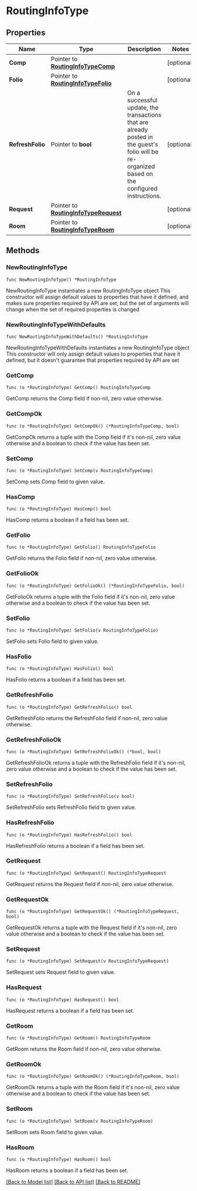 # RoutingInfoType

## Properties

Name | Type | Description | Notes
------------ | ------------- | ------------- | -------------
**Comp** | Pointer to [**RoutingInfoTypeComp**](RoutingInfoTypeComp.md) |  | [optional] 
**Folio** | Pointer to [**RoutingInfoTypeFolio**](RoutingInfoTypeFolio.md) |  | [optional] 
**RefreshFolio** | Pointer to **bool** | On a successful update, the transactions that are already posted in the guest&#39;s folio will be re-organized based on the configured instructions. | [optional] 
**Request** | Pointer to [**RoutingInfoTypeRequest**](RoutingInfoTypeRequest.md) |  | [optional] 
**Room** | Pointer to [**RoutingInfoTypeRoom**](RoutingInfoTypeRoom.md) |  | [optional] 

## Methods

### NewRoutingInfoType

`func NewRoutingInfoType() *RoutingInfoType`

NewRoutingInfoType instantiates a new RoutingInfoType object
This constructor will assign default values to properties that have it defined,
and makes sure properties required by API are set, but the set of arguments
will change when the set of required properties is changed

### NewRoutingInfoTypeWithDefaults

`func NewRoutingInfoTypeWithDefaults() *RoutingInfoType`

NewRoutingInfoTypeWithDefaults instantiates a new RoutingInfoType object
This constructor will only assign default values to properties that have it defined,
but it doesn't guarantee that properties required by API are set

### GetComp

`func (o *RoutingInfoType) GetComp() RoutingInfoTypeComp`

GetComp returns the Comp field if non-nil, zero value otherwise.

### GetCompOk

`func (o *RoutingInfoType) GetCompOk() (*RoutingInfoTypeComp, bool)`

GetCompOk returns a tuple with the Comp field if it's non-nil, zero value otherwise
and a boolean to check if the value has been set.

### SetComp

`func (o *RoutingInfoType) SetComp(v RoutingInfoTypeComp)`

SetComp sets Comp field to given value.

### HasComp

`func (o *RoutingInfoType) HasComp() bool`

HasComp returns a boolean if a field has been set.

### GetFolio

`func (o *RoutingInfoType) GetFolio() RoutingInfoTypeFolio`

GetFolio returns the Folio field if non-nil, zero value otherwise.

### GetFolioOk

`func (o *RoutingInfoType) GetFolioOk() (*RoutingInfoTypeFolio, bool)`

GetFolioOk returns a tuple with the Folio field if it's non-nil, zero value otherwise
and a boolean to check if the value has been set.

### SetFolio

`func (o *RoutingInfoType) SetFolio(v RoutingInfoTypeFolio)`

SetFolio sets Folio field to given value.

### HasFolio

`func (o *RoutingInfoType) HasFolio() bool`

HasFolio returns a boolean if a field has been set.

### GetRefreshFolio

`func (o *RoutingInfoType) GetRefreshFolio() bool`

GetRefreshFolio returns the RefreshFolio field if non-nil, zero value otherwise.

### GetRefreshFolioOk

`func (o *RoutingInfoType) GetRefreshFolioOk() (*bool, bool)`

GetRefreshFolioOk returns a tuple with the RefreshFolio field if it's non-nil, zero value otherwise
and a boolean to check if the value has been set.

### SetRefreshFolio

`func (o *RoutingInfoType) SetRefreshFolio(v bool)`

SetRefreshFolio sets RefreshFolio field to given value.

### HasRefreshFolio

`func (o *RoutingInfoType) HasRefreshFolio() bool`

HasRefreshFolio returns a boolean if a field has been set.

### GetRequest

`func (o *RoutingInfoType) GetRequest() RoutingInfoTypeRequest`

GetRequest returns the Request field if non-nil, zero value otherwise.

### GetRequestOk

`func (o *RoutingInfoType) GetRequestOk() (*RoutingInfoTypeRequest, bool)`

GetRequestOk returns a tuple with the Request field if it's non-nil, zero value otherwise
and a boolean to check if the value has been set.

### SetRequest

`func (o *RoutingInfoType) SetRequest(v RoutingInfoTypeRequest)`

SetRequest sets Request field to given value.

### HasRequest

`func (o *RoutingInfoType) HasRequest() bool`

HasRequest returns a boolean if a field has been set.

### GetRoom

`func (o *RoutingInfoType) GetRoom() RoutingInfoTypeRoom`

GetRoom returns the Room field if non-nil, zero value otherwise.

### GetRoomOk

`func (o *RoutingInfoType) GetRoomOk() (*RoutingInfoTypeRoom, bool)`

GetRoomOk returns a tuple with the Room field if it's non-nil, zero value otherwise
and a boolean to check if the value has been set.

### SetRoom

`func (o *RoutingInfoType) SetRoom(v RoutingInfoTypeRoom)`

SetRoom sets Room field to given value.

### HasRoom

`func (o *RoutingInfoType) HasRoom() bool`

HasRoom returns a boolean if a field has been set.


[[Back to Model list]](../README.md#documentation-for-models) [[Back to API list]](../README.md#documentation-for-api-endpoints) [[Back to README]](../README.md)


